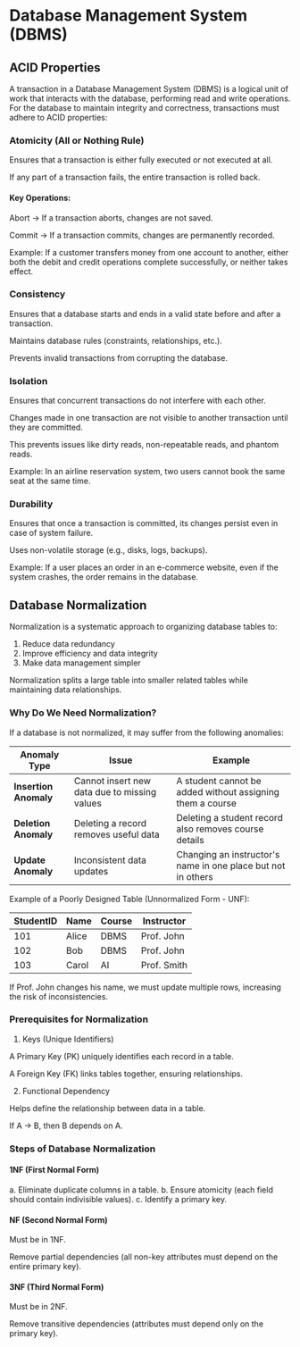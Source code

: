 # Database Management System (DBMS)

## ACID Properties

A transaction in a Database Management System (DBMS) is a logical unit of work that interacts with the database, performing read and write operations. For the database to maintain integrity and correctness, transactions must adhere to ACID properties:

### Atomicity (All or Nothing Rule)
Ensures that a transaction is either fully executed or not executed at all.

If any part of a transaction fails, the entire transaction is rolled back.

#### Key Operations:

Abort → If a transaction aborts, changes are not saved.

Commit → If a transaction commits, changes are permanently recorded.

Example: If a customer transfers money from one account to another, either both the debit and credit operations complete successfully, or neither takes effect.

### Consistency
Ensures that a database starts and ends in a valid state before and after a transaction.

Maintains database rules (constraints, relationships, etc.).

Prevents invalid transactions from corrupting the database.

### Isolation
Ensures that concurrent transactions do not interfere with each other.

Changes made in one transaction are not visible to another transaction until they are committed.

This prevents issues like dirty reads, non-repeatable reads, and phantom reads.

Example: In an airline reservation system, two users cannot book the same seat at the same time.

### Durability
Ensures that once a transaction is committed, its changes persist even in case of system failure.

Uses non-volatile storage (e.g., disks, logs, backups).

Example: If a user places an order in an e-commerce website, even if the system crashes, the order remains in the database.


## Database Normalization

Normalization is a systematic approach to organizing database tables to:
1. Reduce data redundancy
2. Improve efficiency and data integrity
3. Make data management simpler

Normalization splits a large table into smaller related tables while maintaining data relationships.

### Why Do We Need Normalization?

If a database is not normalized, it may suffer from the following anomalies:

| **Anomaly Type**      | **Issue**                                   | **Example**                                              |
|----------------------|------------------------------------------|------------------------------------------------------|
| **Insertion Anomaly** | Cannot insert new data due to missing values | A student cannot be added without assigning them a course |
| **Deletion Anomaly**  | Deleting a record removes useful data   | Deleting a student record also removes course details |
| **Update Anomaly**    | Inconsistent data updates               | Changing an instructor's name in one place but not in others |


Example of a Poorly Designed Table (Unnormalized Form - UNF):

| StudentID | Name    | Course  | Instructor  |
|-----------|--------|---------|-------------|
| 101       | Alice  | DBMS    | Prof. John  |
| 102       | Bob    | DBMS    | Prof. John  |
| 103       | Carol  | AI      | Prof. Smith |

If Prof. John changes his name, we must update multiple rows, increasing the risk of inconsistencies.


### Prerequisites for Normalization

1. Keys (Unique Identifiers)

A Primary Key (PK) uniquely identifies each record in a table.

A Foreign Key (FK) links tables together, ensuring relationships.

2. Functional Dependency

Helps define the relationship between data in a table.

If A → B, then B depends on A.

### Steps of Database Normalization

#### 1NF (First Normal Form)

a. Eliminate duplicate columns in a table.
b. Ensure atomicity (each field should contain indivisible values).
c. Identify a primary key.

#### NF (Second Normal Form)

Must be in 1NF.

Remove partial dependencies (all non-key attributes must depend on the entire primary key).

#### 3NF (Third Normal Form)

Must be in 2NF.

Remove transitive dependencies (attributes must depend only on the primary key).
